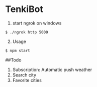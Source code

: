 # TenkiBot

1. start ngrok on windows
```
$ ./ngrok http 5000
```

2. Usage
```
$ npm start
```

##Todo
1. Subscription: Automatic push weather
2. Search city
3. Favorite cities
